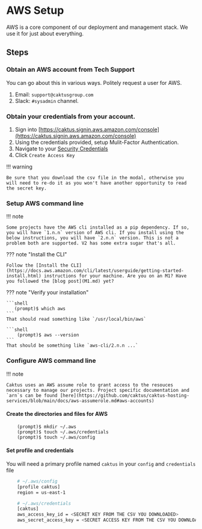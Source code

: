 # AWS Setup

AWS is a core component of our deployment and management stack. We use it for just about everything.

## Steps

### Obtain an AWS account from Tech Support

You can go about this in various ways. Politely request a user for AWS.

1. Email: `support@caktusgroup.com`
1. Slack: `#sysadmin` channel.

### Obtain your credentials from your account.

1. Sign into [https://caktus.signin.aws.amazon.com/console](https://caktus.signin.aws.amazon.com/console)
1. Using the credentials provided, setup Mulit-Factor Authentication.
1. Navigate to your [Security Credentials](https://console.aws.amazon.com/iam/home#/security_credentials)
1. Click `Create Access Key`


!!! warning

    Be sure that you download the csv file in the modal, otherwise you will need to re-do it as you won't have another opportunity to read the secret key.

### Setup AWS command line

!!! note

    Some projects have the AWS cli installed as a pip dependency. If so, you will have `1.n.n` version of AWS cli. If you install using the below instructions, you will have `2.n.n` version. This is not a problem both are supported. V2 has some extra sugar that's all.

??? note "Install the CLI" 

    Follow the [Install the CLI](https://docs.aws.amazon.com/cli/latest/userguide/getting-started-install.html) instructions for your machine. Are you on an M1? Have you followed the [blog post](M1.md) yet?

??? note "Verify your installation"

    ```shell
       (prompt)$ which aws
    ```
    That should read something like `/usr/local/bin/aws`

    ```shell
        (prompt)$ aws --version
    ```
    That should be something like `aws-cli/2.n.n ...`

### Configure AWS command line

!!! note 
    
    Caktus uses an AWS assume role to grant access to the resouces necessary to manage our projects. Project specific documentation and `arn`s can be found [here](https://github.com/caktus/caktus-hosting-services/blob/main/docs/aws-assumerole.md#aws-accounts)

#### Create the directories and files for AWS

```shell
    (prompt)$ mkdir ~/.aws
    (prompt)$ touch ~/.aws/credentials
    (prompt)$ touch ~/.aws/config
```

#### Set profile and credentials 

You will need a primary profile named `caktus` in your `config` and `credentials` file

```bash
    # ~/.aws/config
    [profile caktus]
    region = us-east-1
```

```bash
    # ~/.aws/credentials
    [caktus]
    aws_access_key_id = <SECRET KEY FROM THE CSV YOU DOWNLOADED>
    aws_secret_access_key = <SECRET ACCESS KEY FROM THE CSV YOU DOWNLOADED>
```



